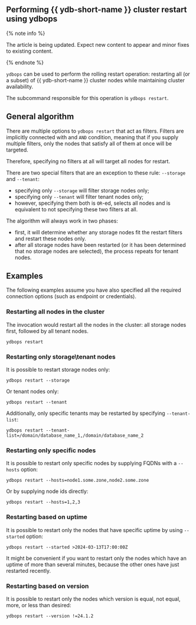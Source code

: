 ## Performing {{ ydb-short-name }} cluster restart using ydbops

{% note info %}

The article is being updated. Expect new content to appear and minor fixes to existing content.

{% endnote %}

`ydbops` can be used to perform the rolling restart operation: restarting all (or a subset) of {{ ydb-short-name }} cluster nodes while maintaining cluster availability.

The subcommand responsible for this operation is `ydbops restart`.

## General algorithm

There are multiple options to `ydbops restart` that act as filters. Filters are implicitly connected with and `AND` condition, meaning that if you supply multiple filters, only the nodes that satisfy all of them at once will be targeted.

Therefore, specifying no filters at all will target all nodes for restart.

There are two special filters that are an exception to these rule: `--storage` and `--tenant`: 
- specifying only `--storage` will filter storage nodes only;
- specifying only `--tenant` will filter tenant nodes only;
- however, specifying them both is `OR`-ed, selects all nodes and is equivalent to not specifying these two filters at all.

The algorithm will always work in two phases:
- first, it will determine whether any storage nodes fit the restart filters and restart these nodes only.
- after all storage nodes have been restarted (or it has been determined that no storage nodes are selected), the process repeats for tenant nodes.

## Examples

The following examples assume you have also specified all the required connection options (such as endpoint or credentials).

### Restarting all nodes in the cluster

The invocation would restart all the nodes in the cluster: all storage nodes first, followed by all tenant nodes.

```
ydbops restart 
```

### Restarting only storage\tenant nodes

It is possible to restart storage nodes only:

```
ydbops restart --storage
```

Or tenant nodes only:

```
ydbops restart --tenant
```

Additionally, only specific tenants may be restarted by specifying `--tenant-list`:

```
ydbops restart --tenant-list=/domain/database_name_1,/domain/database_name_2
```

### Restarting only specific nodes

It is possible to restart only specific nodes by supplying FQDNs with a `--hosts` option:

```
ydbops restart --hosts=node1.some.zone,node2.some.zone
```

Or by supplying node ids directly:

```
ydbops restart --hosts=1,2,3
```

### Restarting based on uptime

It is possible to restart only the nodes that have specific uptime by using `--started` option:

```
ydbops restart --started >2024-03-13T17:00:00Z
```

It might be convenient if you want to restart only the nodes which have an uptime of more than several minutes, 
because the other ones have just restarted recently.

### Restarting based on version

It is possible to restart only the nodes which version is equal, not equal, more, or less than desired:

```
ydbops restart --version !=24.1.2
```
